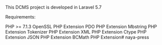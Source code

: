 This DCMS project is developed in Laravel 5.7 

Requirements:

PHP >= 7.1.3
OpenSSL PHP Extension
PDO PHP Extension
Mbstring PHP Extension
Tokenizer PHP Extension
XML PHP Extension
Ctype PHP Extension
JSON PHP Extension
BCMath PHP Extension#   n a y a - p r e s s  
 